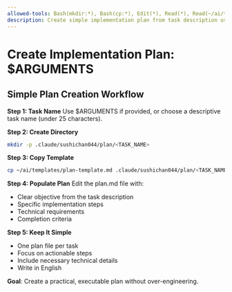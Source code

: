 ```yaml
---
allowed-tools: Bash(mkdir:*), Bash(cp:*), Edit(*), Read(*), Read(~/ai/templates/plan-template.md)
description: Create simple implementation plan from task description using single plan file.
---
```


# Create Implementation Plan: $ARGUMENTS

## Simple Plan Creation Workflow

**Step 1: Task Name**
Use $ARGUMENTS if provided, or choose a descriptive task name (under 25 characters).

**Step 2: Create Directory**

```bash
mkdir -p .claude/sushichan044/plan/<TASK_NAME>
```

**Step 3: Copy Template**

```bash
cp ~/ai/templates/plan-template.md .claude/sushichan044/plan/<TASK_NAME>/plan.md
```

**Step 4: Populate Plan**
Edit the plan.md file with:

- Clear objective from the task description
- Specific implementation steps
- Technical requirements
- Completion criteria

**Step 5: Keep It Simple**

- One plan file per task
- Focus on actionable steps
- Include necessary technical details
- Write in English

**Goal**: Create a practical, executable plan without over-engineering.
